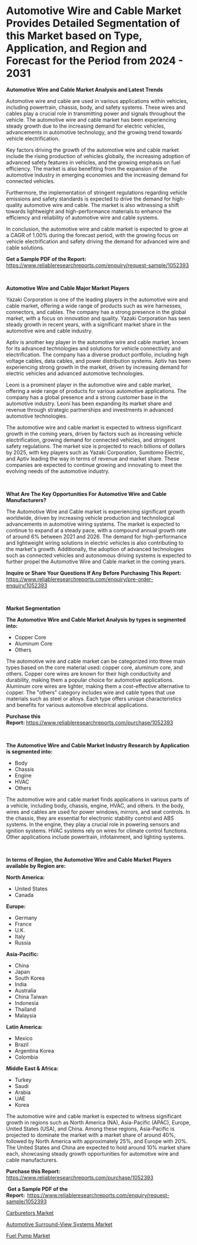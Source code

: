 <p><h1>Automotive Wire and Cable Market Provides Detailed Segmentation of this Market based on Type, Application, and Region and Forecast for the Period from 2024 - 2031</h1></p><p><strong>Automotive Wire and Cable Market Analysis and Latest Trends</strong></p>
<p><p>Automotive wire and cable are used in various applications within vehicles, including powertrain, chassis, body, and safety systems. These wires and cables play a crucial role in transmitting power and signals throughout the vehicle. The automotive wire and cable market has been experiencing steady growth due to the increasing demand for electric vehicles, advancements in automotive technology, and the growing trend towards vehicle electrification.</p><p>Key factors driving the growth of the automotive wire and cable market include the rising production of vehicles globally, the increasing adoption of advanced safety features in vehicles, and the growing emphasis on fuel efficiency. The market is also benefiting from the expansion of the automotive industry in emerging economies and the increasing demand for connected vehicles.</p><p>Furthermore, the implementation of stringent regulations regarding vehicle emissions and safety standards is expected to drive the demand for high-quality automotive wire and cable. The market is also witnessing a shift towards lightweight and high-performance materials to enhance the efficiency and reliability of automotive wire and cable systems.</p><p>In conclusion, the automotive wire and cable market is expected to grow at a CAGR of 1.00% during the forecast period, with the growing focus on vehicle electrification and safety driving the demand for advanced wire and cable solutions.</p></p>
<p><strong>Get a Sample PDF of the Report:&nbsp;</strong> <a href="https://www.reliableresearchreports.com/enquiry/request-sample/1052393">https://www.reliableresearchreports.com/enquiry/request-sample/1052393</a></p>
<p>&nbsp;</p>
<p><strong>Automotive Wire and Cable Major Market Players</strong></p>
<p><p>Yazaki Corporation is one of the leading players in the automotive wire and cable market, offering a wide range of products such as wire harnesses, connectors, and cables. The company has a strong presence in the global market, with a focus on innovation and quality. Yazaki Corporation has seen steady growth in recent years, with a significant market share in the automotive wire and cable industry.</p><p>Aptiv is another key player in the automotive wire and cable market, known for its advanced technologies and solutions for vehicle connectivity and electrification. The company has a diverse product portfolio, including high voltage cables, data cables, and power distribution systems. Aptiv has been experiencing strong growth in the market, driven by increasing demand for electric vehicles and advanced automotive technologies.</p><p>Leoni is a prominent player in the automotive wire and cable market, offering a wide range of products for various automotive applications. The company has a global presence and a strong customer base in the automotive industry. Leoni has been expanding its market share and revenue through strategic partnerships and investments in advanced automotive technologies.</p><p>The automotive wire and cable market is expected to witness significant growth in the coming years, driven by factors such as increasing vehicle electrification, growing demand for connected vehicles, and stringent safety regulations. The market size is projected to reach billions of dollars by 2025, with key players such as Yazaki Corporation, Sumitomo Electric, and Aptiv leading the way in terms of revenue and market share. These companies are expected to continue growing and innovating to meet the evolving needs of the automotive industry.</p></p>
<p>&nbsp;</p>
<p><strong>What Are The Key Opportunities For Automotive Wire and Cable Manufacturers?</strong></p>
<p><p>The Automotive Wire and Cable market is experiencing significant growth worldwide, driven by increasing vehicle production and technological advancements in automotive wiring systems. The market is expected to continue to expand at a steady pace, with a compound annual growth rate of around 6% between 2021 and 2026. The demand for high-performance and lightweight wiring solutions in electric vehicles is also contributing to the market's growth. Additionally, the adoption of advanced technologies such as connected vehicles and autonomous driving systems is expected to further propel the Automotive Wire and Cable market in the coming years.</p></p>
<p><strong>Inquire or Share Your Questions If Any Before Purchasing This Report:</strong> <a href="https://www.reliableresearchreports.com/enquiry/pre-order-enquiry/1052393">https://www.reliableresearchreports.com/enquiry/pre-order-enquiry/1052393</a></p>
<p>&nbsp;</p>
<p><strong>Market Segmentation</strong></p>
<p><strong>The Automotive Wire and Cable Market Analysis by types is segmented into:</strong></p>
<p><ul><li>Copper Core</li><li>Aluminum Core</li><li>Others</li></ul></p>
<p><p>The automotive wire and cable market can be categorized into three main types based on the core material used: copper core, aluminum core, and others. Copper core wires are known for their high conductivity and durability, making them a popular choice for automotive applications. Aluminum core wires are lighter, making them a cost-effective alternative to copper. The "others" category includes wire and cable types that use materials such as steel or alloys. Each type offers unique characteristics and benefits for various automotive electrical applications.</p></p>
<p><strong>Purchase this Report:&nbsp;</strong><a href="https://www.reliableresearchreports.com/purchase/1052393">https://www.reliableresearchreports.com/purchase/1052393</a></p>
<p>&nbsp;</p>
<p><strong>The Automotive Wire and Cable Market Industry Research by Application is segmented into:</strong></p>
<p><ul><li>Body</li><li>Chassis</li><li>Engine</li><li>HVAC</li><li>Others</li></ul></p>
<p><p>The automotive wire and cable market finds applications in various parts of a vehicle, including body, chassis, engine, HVAC, and others. In the body, wires and cables are used for power windows, mirrors, and seat controls. In the chassis, they are essential for electronic stability control and ABS systems. In the engine, they play a crucial role in powering sensors and ignition systems. HVAC systems rely on wires for climate control functions. Other applications include powertrain, infotainment, and lighting systems.</p></p>
<p>&nbsp;</p>
<p><strong>In terms of Region, the Automotive Wire and Cable Market Players available by Region are:</strong></p>
<p>
    <p> <strong> North America: </strong>
        <ul>
            <li>United States</li>
            <li>Canada</li>
        </ul>
        </p> 
    <p> <strong> Europe: </strong>
        <ul>
            <li>Germany</li>
            <li>France</li>
            <li>U.K.</li>
            <li>Italy</li>
            <li>Russia</li>
        </ul>
        </p> 
    <p> <strong> Asia-Pacific: </strong>
        <ul>
            <li>China</li>
            <li>Japan</li>
            <li>South Korea</li>
            <li>India</li>
            <li>Australia</li>
            <li>China Taiwan</li>
            <li>Indonesia</li>
            <li>Thailand</li>
            <li>Malaysia</li>
        </ul>
        </p> 
    <p> <strong> Latin America: </strong>
        <ul>
            <li>Mexico</li>
            <li>Brazil</li>
            <li>Argentina Korea</li>
            <li>Colombia</li>
        </ul>
        </p> 
    <p> <strong> Middle East & Africa: </strong>
        <ul>
            <li>Turkey</li>
            <li>Saudi</li>
            <li>Arabia</li>
            <li>UAE</li>
            <li>Korea</li>
        </ul>
    </p>
    </p>
<p><p>The automotive wire and cable market is expected to witness significant growth in regions such as North America (NA), Asia-Pacific (APAC), Europe, United States (USA), and China. Among these regions, Asia-Pacific is projected to dominate the market with a market share of around 40%, followed by North America with approximately 25%, and Europe with 20%. The United States and China are expected to hold around 10% market share each, showcasing steady growth opportunities for automotive wire and cable manufacturers.</p></p>
<p><strong>Purchase this Report: </strong><a href="https://www.reliableresearchreports.com/purchase/1052393">https://www.reliableresearchreports.com/purchase/1052393</a></p>
<p>&nbsp;<strong>Get a Sample PDF of the Report:&nbsp;&nbsp;</strong><a href="https://www.reliableresearchreports.com/enquiry/request-sample/1052393">https://www.reliableresearchreports.com/enquiry/request-sample/1052393</a></p>
<p><strong></strong></p>
<p><p><a href="https://github.com/RoccoManning/Market-Research-Report-List-3/blob/main/carburetors-market.md">Carburetors Market</a></p><p><a href="https://github.com/mauripalmi/Market-Research-Report-List-2/blob/main/automotive-surround-view-systems-market.md">Automotive Surround-View Systems Market</a></p><p><a href="https://github.com/gulaimolin/Market-Research-Report-List-3/blob/main/fuel-pump-market.md">Fuel Pump Market</a></p></p>